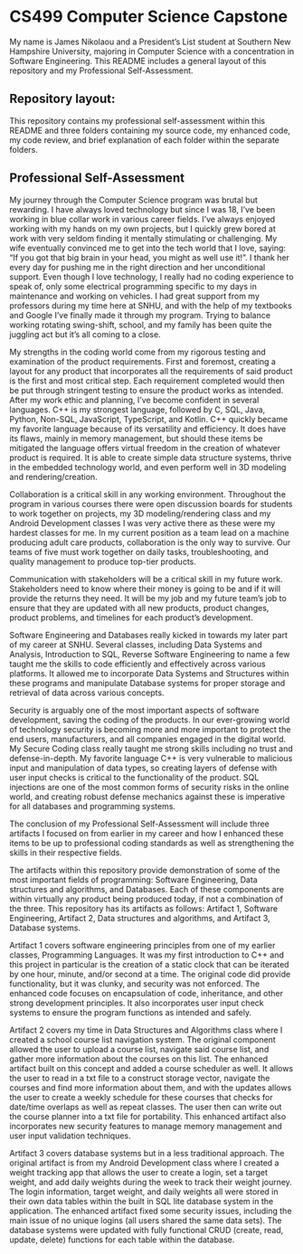 # CS499 Computer Science Capstone

My name is James Nikolaou and a President’s List student at Southern New Hampshire University, majoring in Computer Science with a concentration in Software Engineering. This README includes a general layout of this repository and my Professional Self-Assessment.

## Repository layout:
This repository contains my professional self-assessment within this README and three folders containing my source code, my enhanced code, my code review, and brief explanation of each folder within the separate folders.

## Professional Self-Assessment

My journey through the Computer Science program was brutal but rewarding. I have always loved technology but since I was 18, I’ve been working in blue collar work in various career fields. I’ve always enjoyed working with my hands on my own projects, but I quickly grew bored at work with very seldom finding it mentally stimulating or challenging. My wife eventually convinced me to get into the tech world that I love, saying: “If you got that big brain in your head, you might as well use it!”. I thank her every day for pushing me in the right direction and her unconditional support.
Even though I love technology, I really had no coding experience to speak of, only some electrical programming specific to my days in maintenance and working on vehicles. I had great support from my professors during my time here at SNHU, and with the help of my textbooks and Google I’ve finally made it through my program. Trying to balance working rotating swing-shift, school, and my family has been quite the juggling act but it’s all coming to a close.

My strengths in the coding world come from my rigorous testing and examination of the product requirements. First and foremost, creating a layout for any product that incorporates all the requirements of said product is the first and most critical step. Each requirement completed would then be put through stringent testing to ensure the product works as intended. After my work ethic and planning, I’ve become confident in several languages. C++ is my strongest language, followed by C, SQL, Java, Python, Non-SQL, JavaScript, TypeScript, and Kotlin. C++ quickly became my favorite language because of its versatility and efficiency. It does have its flaws, mainly in memory management, but should these items be mitigated the language offers virtual freedom in the creation of whatever product is required. It is able to create simple data structure systems, thrive in the embedded technology world, and even perform well in 3D modeling and rendering/creation.

Collaboration is a critical skill in any working environment. Throughout the program in various courses there were open discussion boards for students to work together on projects, my 3D modeling/rendering class and my Android Development classes I was very active there as these were my hardest classes for me. In my current position as a team lead on a machine producing adult care products, collaboration is the only way to survive. Our teams of five must work together on daily tasks, troubleshooting, and quality management to produce top-tier products.

Communication with stakeholders will be a critical skill in my future work. Stakeholders need to know where their money is going to be and if it will provide the returns they need. It will be my job and my future team’s job to ensure that they are updated with all new products, product changes, product problems, and timelines for each product’s development.

Software Engineering and Databases really kicked in towards my later part of my career at SNHU. Several classes, including Data Systems and Analysis, Introduction to SQL, Reverse Software Engineering to name a few taught me the skills to code efficiently and effectively across various platforms. It allowed me to incorporate Data Systems and Structures within these programs and manipulate Database systems for proper storage and retrieval of data across various concepts.

Security is arguably one of the most important aspects of software development, saving the coding of the products. In our ever-growing world of technology security is becoming more and more important to protect the end users, manufacturers, and all companies engaged in the digital world. My Secure Coding class really taught me strong skills including no trust and defense-in-depth. My favorite language C++ is very vulnerable to malicious input and manipulation of data types, so creating layers of defense with user input checks is critical to the functionality of the product. SQL injections are one of the most common forms of security risks in the online world, and creating robust defense mechanics against these is imperative for all databases and programming systems.

The conclusion of my Professional Self-Assessment will include three artifacts I focused on from earlier in my career and how I enhanced these items to be up to professional coding standards as well as strengthening the skills in their respective fields.

The artifacts within this repository provide demonstration of some of the most important fields of programming: Software Engineering, Data structures and algorithms, and Databases. Each of these components are within virtually any product being produced today, if not a combination of the three. This repository has its artifacts as follows: Artifact 1, Software Engineering, Artifact 2, Data structures and algorithms, and Artifact 3, Database systems.

Artifact 1 covers software engineering principles from one of my earlier classes, Programming Languages. It was my first introduction to C++ and this project in particular is the creation of a static clock that can be iterated by one hour, minute, and/or second at a time. The original code did provide functionality, but it was clunky, and security was not enforced. The enhanced code focuses on encapsulation of code, inheritance, and other strong development principles. It also incorporates user input check systems to ensure the program functions as intended and safely.

Artifact 2 covers my time in Data Structures and Algorithms class where I created a school course list navigation system. The original component allowed the user to upload a course list, navigate said course list, and gather more information about the courses on this list. The enhanced artifact built on this concept and added a course scheduler as well. It allows the user to read in a txt file to a construct storage vector, navigate the courses and find more information about them, and with the updates allows the user to create a weekly schedule for these courses that checks for date/time overlaps as well as repeat classes. The user then can write out the course planner into a txt file for portability. This enhanced artifact also incorporates new security features to manage memory management and user input validation techniques.

Artifact 3 covers database systems but in a less traditional approach. The original artifact is from my Android Development class where I created a weight tracking app that allows the user to create a login, set a target weight, and add daily weights during the week to track their weight journey. The login information, target weight, and daily weights all were stored in their own data tables within the built in SQL lite database system in the application. The enhanced artifact fixed some security issues, including the main issue of no unique logins (all users shared the same data sets). The database systems were updated with fully functional CRUD (create, read, update, delete) functions for each table within the database.
